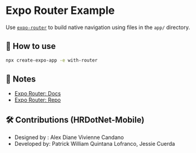 # Expo Router Example

Use [`expo-router`](https://expo.github.io/router) to build native navigation using files in the `app/` directory.

## 🚀 How to use

```sh
npx create-expo-app -e with-router
```

## 📝 Notes

- [Expo Router: Docs](https://expo.github.io/router)
- [Expo Router: Repo](https://github.com/expo/router)

## 🛠 Contributions (HRDotNet-Mobile)
- Designed by : Alex Diane Vivienne Candano
- Developed by: Patrick William Quintana Lofranco, Jessie Cuerda
